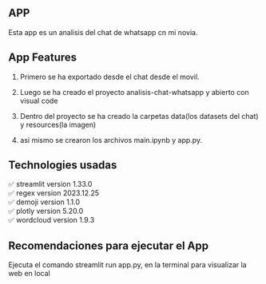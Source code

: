 ## APP
Esta app es un analisis del chat de whatsapp cn mi novia.  

## App Features  

1. Primero se ha exportado desde el chat desde el movil.  

2. Luego se ha creado el proyecto analisis-chat-whatsapp y abierto con visual code

3. Dentro del proyecto se ha creado la carpetas data(los datasets del chat) y resources(la imagen)

4. asi mismo se crearon los archivos main.ipynb y app.py.  

## Technologies usadas  
 
✅ streamlit version 1.33.0  
✅ regex version 2023.12.25  
✅ demoji version 1.1.0  
✅ plotly version 5.20.0  
✅ wordcloud  version 1.9.3  

## Recomendaciones para ejecutar el App  
Ejecuta el comando streamlit run app.py, en la terminal para visualizar la web en local    